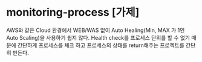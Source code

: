 # monitoring-process [가제]
AWS와 같은 Cloud 환경에서 WEB/WAS 없이 Auto Healing(Min, MAX 가 1인 Auto Scaling)을 사용하기 쉽지 않다. 
Health check를 프로세스 단위를 할 수 없기 때문에 간단하게 프로세스를 체크 하고 프로세스의 상태를 return해주는 프로젝트를 간단히 만든다.
